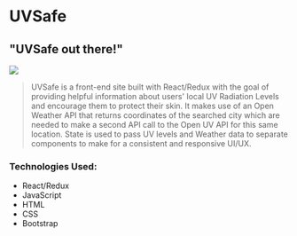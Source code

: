 # **UVSafe**

## "UVSafe out there!"

<img src="images/uvsafezoomedout.png">

> UVSafe is a front-end site built with React/Redux with the goal of providing helpful information about users' local UV Radiation Levels and encourage them to protect their skin. It makes use of an Open Weather API that returns coordinates of the searched city which are needed to make a second API call to the Open UV API for this same location. State is used to pass UV levels and Weather data to separate components to make for a consistent and responsive UI/UX.

###  ###

### Technologies Used:
* React/Redux
* JavaScript
* HTML
* CSS
* Bootstrap


<br></br>
